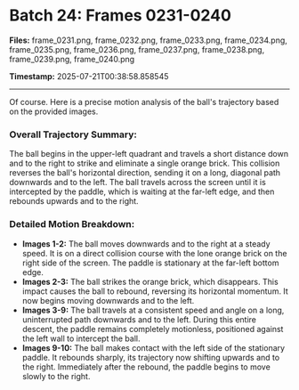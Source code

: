 # Batch 24: Frames 0231-0240

**Files:** frame_0231.png, frame_0232.png, frame_0233.png, frame_0234.png, frame_0235.png, frame_0236.png, frame_0237.png, frame_0238.png, frame_0239.png, frame_0240.png

**Timestamp:** 2025-07-21T00:38:58.858545

---

Of course. Here is a precise motion analysis of the ball's trajectory based on the provided images.

### Overall Trajectory Summary:
The ball begins in the upper-left quadrant and travels a short distance down and to the right to strike and eliminate a single orange brick. This collision reverses the ball's horizontal direction, sending it on a long, diagonal path downwards and to the left. The ball travels across the screen until it is intercepted by the paddle, which is waiting at the far-left edge, and then rebounds upwards and to the right.

### Detailed Motion Breakdown:
*   **Images 1-2:** The ball moves downwards and to the right at a steady speed. It is on a direct collision course with the lone orange brick on the right side of the screen. The paddle is stationary at the far-left bottom edge.
*   **Images 2-3:** The ball strikes the orange brick, which disappears. This impact causes the ball to rebound, reversing its horizontal momentum. It now begins moving downwards and to the left.
*   **Images 3-9:** The ball travels at a consistent speed and angle on a long, uninterrupted path downwards and to the left. During this entire descent, the paddle remains completely motionless, positioned against the left wall to intercept the ball.
*   **Images 9-10:** The ball makes contact with the left side of the stationary paddle. It rebounds sharply, its trajectory now shifting upwards and to the right. Immediately after the rebound, the paddle begins to move slowly to the right.
